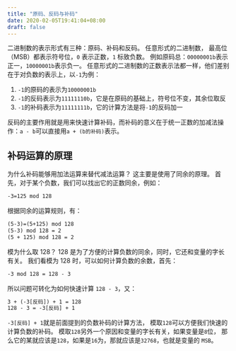 ```yaml
---
title: "原码、反码与补码"
date: 2020-02-05T19:41:04+08:00
draft: false
---
```


二进制数的表示形式有三种：原码、补码和反码。
任意形式的二进制数，
最高位（MSB）都表示符号位，`0` 表示正数，`1` 标致负数。
例如原码总：`00000001b`表示正一，`10000001b`表示负一。
任意形式的二进制数的正数表示法都一样，他们差别在于对负数的表示上，以`-1`为例：

1. `-1`的原码的表示为`10000001b`
2. `-1`的反码表示为`11111110b`，它是在原码的基础上，符号位不变，其余位取反
3. `-1`的补码表示为`11111111b`，它的计算方法是将`-1`的反码加一

反码的主要作用就是用来快速计算补码，而补码的意义在于统一正数的加减法操作：`a - b`可以直接用`a + (b的补码)`表示。

## 补码运算的原理

为什么补码能够用加法运算来替代减法运算？
这主要是使用了同余的原理。
首先，对于某个负数，我们可以找出它的正数同余，例如：

```txt
-3=125 mod 128
```

根据同余的运算规则，有：

```txt
(5-3)=(5+125) mod 128
(5-3) mod 128 = 2
(5 + 125) mod 128 = 2
```

模为什么取 128？
128 是为了方便的计算负数的同余，同时，它还和变量的字长有关。
我们看模为 128 时，可以如何计算负数的余数，首先：

```txt
-3 mod 128 = 128 - 3
```

所以问题可转化为如何快速计算 `128 - 3`，又：

```txt
3 + (-3[反码]) + 1 = 128
128 - 3 = -3[反码] + 1
```

`-3[反码] + 1`就是前面提到的负数补码的计算方法，
模取`128`可以方便我们快速的计算负数的补码。
模取`128`另外一个原因和变量的字长有关，如果变量是`8`位，
那么它的某就应该是`128`，如果是`16`为，那就应该是`32768`，也就是变量的 `MSB`。
